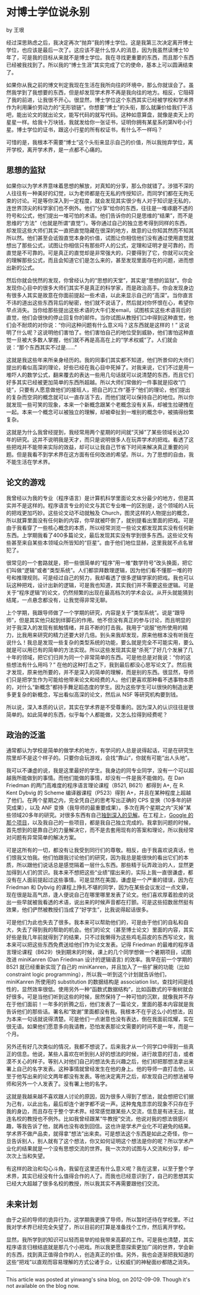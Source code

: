 对博士学位说永别
================

by 王垠

经过深思熟虑之后，我决定再次“抛弃”我的博士学位。这是我第三次决定离开博士学位，也应该是最后一次了。这应该不是什么惊人的消息，因为我虽然读博士10年了，可是我的目标从来就不是博士学位。我在寻找更重要的东西，而且那个东西已经被我找到了。所以我的“博士生涯”其实完成了它的使命，基本上可以圆满结束了。

如果你从我之前的博文判定我现在生活在我所向往的环境中，那么你就误会了。虽然我学到了我想要的东西，但是却发现学术界不再是我向往的地方。相反，它阻碍了我的前进，让我很不开心。很显然，博士学位这个东西其实已经被学校和学术界作为利用廉价劳动力的“无形锁链”。你想要“博士”的头衔，那么就廉价给我们干活吧，能出论文的就出论文，能写代码的就写代码。这种如意算盘，就像是卖天上的星星一样。给我十万块钱，我就发给你一张证书，证明你拥有某星系的第N号小行星。博士学位的证书，跟这小行星的所有权证书，有什么不一样吗？

可惜的是，我根本不需要“博士”这个头衔来显示自己的价值，所以我抛弃学位，离开学校，离开学术界，是一点都不心痛的。


思想的监狱
----------

如果你以为学术界意味着思想的解放，对真知的分享，那么你就错了。涉猎不深的人往往有一种美好的幻觉，以为老师都是在无私的传授知识，而同学们都在无拘无束的讨论。可是等你深入到一定程度，就会发现其实很少有人对于知识是无私的，连世界顶尖的科学家们也不例外。他们“分享”给你的东西，往往是一堆琢磨不透的符号和公式，他们提出一堆可怕的术语。他们告诉你的只是思维的“结果”，而不是思维的“方法”（也就是所谓“直觉”）。等你通过自己的独立思考得到同样的东西，却发现这些大师们其实一直把直觉隐藏在很深的地方，故意的让你知其然而不知其所以然。他们甚至会诋毁直觉本身的价值，试图让你相信他们没有通过使用直觉就想出了那些公式，试图让你相信只有那些吓人的公式，定理和证明才是可靠的，而直觉是不可靠的。可是真正的直觉却是非常强大的，只要得到了它，你就可以完全的理解那些公式，而且会知道它们是怎么来的，甚至发现里面存在的问题，进而想出新的公式。

然后你就会恍然的发现，你曾经认为的“思想的天堂”，其实是“思想的监狱”。你会发现你心目中的很多大师们其实不是真正的科学家，而是政治高手。你会发现身边有很多人其实是故意在你面前提起一些术语，以此来显示自己的“高深”。当你直言不讳的道出这些东西背后的秘密，他们就不说话了，然后就对你怀恨在心，希望你早点消失。当你给那些提出这些术语的大牛们发email，试图核实这些术语背后的直觉，他们会很快的停止回复你的邮件。当你试图从教授们口中得到这种直觉，他们会不耐烦的对你说：“你问这种问题有什么意义吗？这东西就是这样的！” 这说明了什么呢？这说明他们害怕了。他们害怕自己的地位受到威胁，他们害怕这种直觉一旦被大多数人掌握，他们就不再是高高在上的“学术权威”了。人们就会说：“那个东西其实不过是……”

这就是我这些年来所亲身经历的。我的同事们其实都不知道，他们所景仰的大师们提出的看似高深的理论，好些已经在我心目中死掉了。对我来说，它们不过是用一堆吓人的数学公式，翻来覆去的表达一些用几句话就可以说清楚的东西，而且它们好多其实已经被更加简单的东西所超越。所以大师们常做的一件事就是招收“门徒”，只要有人愿意做他们的接班人，把自己的工作“基于”他们的理论，他们提出的复杂而空洞的概念就可以一直存活下去，而他们就可以保持自己的地位。所以你就发现一些可笑的现象，本来一个新概念跟某个老概念没有关系，却被生拉硬拽在一起。本来一个概念可以被独立的理解，却被牵扯到一堆别的概念中，被搞得纷繁复杂。

这就是为什么我曾经提到，我经常用两个星期的时间就“灭掉”了某些领域长达20年的研究。这并不说明我是天才，而只是说明很多人在玩弄学术的把戏。看透了这些把戏并不能带来实际的效益，却可以让我自己节省下时间来解决真正重要的问题。但是我看不到学术界在这方面有任何改进的希望。所以，为了思想的自由，我不能生活在学术界。


论文的游戏
----------

我曾经以为我的专业（程序语言）是计算机科学里面论文水分最少的地方，但是其实并不是这样的。程序语言专业的论文与其它专业唯一的区别是，这个领域的人玩的把戏更加巧妙。这些论文动不动就触及 Church，图灵这样的人物提出的概念，所以就算里面没有任何新的内容，你早就被吓倒了，就别提看出里面的把戏。可是由于我看穿了一些核心概念的本质，所以经常浏览一些论文都发现其实没有任何新东西。上学期我看了400多篇论文，最后发现其实没有学到很多东西。这些论文有些甚至来自某些本领域众所皆知的“巨星”。由于他们地位显赫，这里我就不点名冒犯了。

很常见的一个套路就是，把一些很简单的“程序”用一堆“数学符号”改头换面，把它们叫做“逻辑”或者“类型系统”。人们都崇拜数理逻辑，因为他们看不懂那一堆的符号和推理规则。可是经过自己的努力，我却看透了很多逻辑学家的把戏。我也可以玩这种把戏，设计出新的逻辑，可是我也知道，其实我们并不需要这些逻辑。可是关于“程序逻辑”的论文，仍然频繁的出现在最高档次的学术会议。从开头就能猜到结尾，一点悬念都没有，让我觉得非常无聊。

上个学期，我跟导师做了一个学期的研究，内容是关于“类型系统”。说是“跟导师”，但是其实他只起到绊脚石的作用。他不但没有真正的参与讨论，而且明显的对于我深入的发现有抵触情绪，并且不断的打击我。我用于“说服”他所使用的精力，比我用来研究的精力还要大好几倍。到头来我却发现，原来他根本没有听我在说什么！我总是发现一些复杂的类型系统的功能，要么就是完全不可能实用，要么就是可以用已有的简单的方法实现。所以这些发现其实是“杀死”了好几个发展了几十年的领域，把它们归并为同一个非常简单的东西。可是他总是对我说：“你的这些想法有什么用吗？” 在他的这种打击之下，我到最后都没心思写论文了。然后我才发现，原来他所要的，并不是深入的简单的理解，而是别的东西。很显然，导师们只是把学生作为可能给他带来论文和经费的人。他们更喜欢那种看不透事物本质的，对什么“新概念”都持手舞足蹈态度的学生。因为这些学生可以很快的制造出更多更复杂的新概念，写出看似高深的论文，然后从 NSF 等研究机构要到钱。

所以说，深入本质的认识，其实在学术界是不受尊重的。因为深入的认识往往是很简单的。如此简单的东西，似乎每个人都能做，又怎么拉得到经费呢？


政治的泛滥
----------

通常都认为学校是简单的做学术的地方，有学问的人总是说得起话，可是在研究生院里却不是这个样子的。只要你会玩游戏，会找“靠山”，你就有可能“出人头地”。

我可以不谦虚的说，我是这里最好的学生。我身边的同专业同学，没有一个可以超越我所能做到的事情。而他们能做的事情，却没有一件是我不能做的。在 Dan Friedman 的两门高难度的程序语言理论课程（B521, B621）都得到 A+, 在 R. Kent Dybvig 的 Scheme 编译器课程（P523）得到 A+，并且在某种程度上超越了他们。在两个星期之内，完全凭自己的思考写出正确的 CPS 变换（10多年的研究成果），以及 ANF 变换（我导师的最重要成果）。多次在两个星期之内“灭掉”某些领域20多年的研究。对很多东西有自己[独到深入的见解][blog]。在工程上，[Google 的那个项目][google]，以及我自己的一些项目，都是我自己独立完成的。我拿到问题的时候，首先想到的是靠自己的力量解决它，而不是去套用现有的答案和理论，所以我经常对问题有异常简单的解决方案。

[blog]: http://yinwang0.wordpress.com/
[google]: http://blog.sina.com.cn/s/blog_5d90e82f010191rh.html


可是这所有的一切，都没有让我受到同行们的尊敬。相反，由于我喜欢说真话，他们恨我又怕我。他们怕跟我讨论他们的研究，因为我总是能很快的看出它们的本质，所以跟他们说话总是感觉隔着一层什么东西。那些精于玩弄政治的人，显然更加得到人们的赏识。我本来不想把这些“业绩”摆出来的，实际上我一直很谦虚，都没有在人面前提起过这些事情。可是显然在美国，谦虚是一个严重的错误，因为在 Friedman 和 Dybvig 的课程上挣扎不堪的同学，因为在某些会议发过一点文章，现在很是趾高气昂，逢人便说自己在哪里哪里发表了论文。他们喜欢厚着脸皮的说出一些早就被我看透的术语，说出来的时候声音都在打颤。可是这些招数居然挺有效果，他们俨然被教授们当成了“好学生”，比我说得起话很多。

可是他们为此也失去了很多。我本来可以帮助他们的，可是由于他们的自私和自大，失去了得到我的帮助的机会。他们的论文（甚至博士论文）里面的内容，其实好些是我几年前就得到了的结果，只不过我懒得为这些鸡毛蒜皮的东西写论文，我本来可以把这些东西免费送给他们作为论文发表。记得 Friedman 的最难的程序语言理论课程（B629）快到期末的时候，课上的几个同学想做一个暑期项目，试图改进 miniKanren (Dan Friedman 设计的逻辑语言) 的效率。我早在前一个学期的 B521 就已经重新实现了自己的 miniKanren，并且加入了一些扩展的功能（比如 constraint logic programming），所以我一听到这个计划就告诉他们，miniKanren 所使用的 substitution 的数据结构是 association list，查找时间是线性的，显然效率很低。使用另外一种“函数式数据结构”，比如函数式的平衡树就会好很多。可是当他们听到这些的时候，居然保持了一种可怕的沉默，就像我并不存在于他们面前！一年多的折腾之后，他们发表了一篇论文，里面的基本内容就是我告诉他们的那些话。署名和“致谢”里面都没有我。我根本不在乎这么小的想法，因为本来一句话就说得清楚。可是他们一点谢意也没有表达，倒在我面前炫耀，实在很无语。如果他们愿意多向我请教，恐怕发表那论文需要的时间不是一年，而是一个月。

另外还有好几次类似的情况，我都不想说了。后来我才从一个同学口中得到一些真正的信息。他说，某些人喜欢在听到别人好的想法的时候，进行故意的打击，或者漠不关心的样子。等别人对他们自己的想法失去兴趣之后，他们却把那想法拿出来署上自己的名字发表。这种事情就曾经发生在他的身上。他的导师一直打击他，以至于他写出来的论文两年都没有发表。等他决定离开之后，却发现自己的想法被导师和另外一个人发表了。没有署上他的名字。

这就是我越来越不喜欢跟人讨论的原因，因为很多人得到了想法，就会想把它们据为己有，以此出名，最后却连个谢字都不说一声。这种鬼鬼祟祟的现象不只存在于我的身边，而且存在于整个学术界。经常感觉跟某些人交流，信息是有进无出，就连名校的教授也不例外。比如我曾经跟某“牛教授”交流，他说对我的想法很感兴趣，等我告诉了他，就再也没有收到回信。这也许是学术产业化不可避免的结果。学术界不做产品卖，就得拿“想法”出来卖。可是想法这个东西是如此之奇怪，你一旦告诉别人，别人就有了这个想法，你又如何证明这个想法是你的呢？所以学术产业化的结果就是一个没有思想交流的世界。我一次次的试图与人交流和分享，却一次次上当和失望。

有这样的政治和勾心斗角，我留在这里还有什么意义呢？我在这里，以至于整个学术界，其实已经没有什么值得合作的人了。而我也已经意识到了，自己的思想其实已经大大超越了很多名校的教授，所以我其实不再需要跟他们交流。

未来计划
--------

由于之前的导师的诡异行为，这学期我更换了导师，所以暂时还待在学校里。不过我对学术界已经完全失望了，所以目前的打算是准备找个工作，然后离开学校。

显然，我所学到的知识可以轻而易举的给我带来高薪的工作。可是我也清楚，其实程序语言归根结底就是那几个小把戏。所以我更愿意探索更加广阔的世界，学会新的东西，找到真正值得合作的人，创造真正的价值。另外，我也会逐渐把我知道的这些“把戏”以直观而容易理解的方式公诸于众，让权威们的神秘面纱都随之消失。

----

This article was posted at yinwang's sina blog,
on 2012-09-09.
Though it's not available on the blog now.
